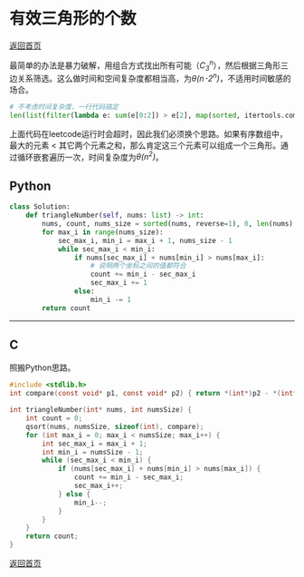 <!--
 * @Author: Hiseh
 * @Date: 2019-12-16 14:49:11
 * @LastEditors  : Hiseh
 * @LastEditTime : 2019-12-31 14:19:14
 * @Description: 
 -->
# 有效三角形的个数
[返回首页](../README.md)

最简单的办法是暴力破解，用组合方式找出所有可能（*C<sub>3</sub><sup>n</sup>*），然后根据三角形三边关系筛选。这么做时间和空间复杂度都相当高，为*θ(n･2<sup>n</sup>)*，不适用时间敏感的场合。
```python
# 不考虑时间复杂度，一行代码搞定
len(list(filter(lambda e: sum(e[0:2]) > e[2], map(sorted, itertools.combinations(nums, 3)))))
```
上面代码在leetcode运行时会超时，因此我们必须换个思路。如果有序数组中，最大的元素 < 其它两个元素之和，那么肯定这三个元素可以组成一个三角形。通过循环嵌套遍历一次，时间复杂度为*θ(n<sup>2</sup>)*。

## Python
```python
class Solution:
    def triangleNumber(self, nums: list) -> int:
        nums, count, nums_size = sorted(nums, reverse=1), 0, len(nums)
        for max_i in range(nums_size):
            sec_max_i, min_i = max_i + 1, nums_size - 1
            while sec_max_i < min_i:
                if nums[sec_max_i] + nums[min_i] > nums[max_i]:
                    # 说明两个坐标之间的值都符合
                    count += min_i - sec_max_i
                    sec_max_i += 1
                else:
                    min_i -= 1
        return count
```
---

## C
照搬Python思路。
```c
#include <stdlib.h>
int compare(const void* p1, const void* p2) { return *(int*)p2 - *(int*)p1; }

int triangleNumber(int* nums, int numsSize) {
    int count = 0;
    qsort(nums, numsSize, sizeof(int), compare);
    for (int max_i = 0; max_i < numsSize; max_i++) {
        int sec_max_i = max_i + 1;
        int min_i = numsSize - 1;
        while (sec_max_i < min_i) {
            if (nums[sec_max_i] + nums[min_i] > nums[max_i]) {
                count += min_i - sec_max_i;
                sec_max_i++;
            } else {
                min_i--;
            }
        }
    }
    return count;
}
```
[返回首页](../README.md)
